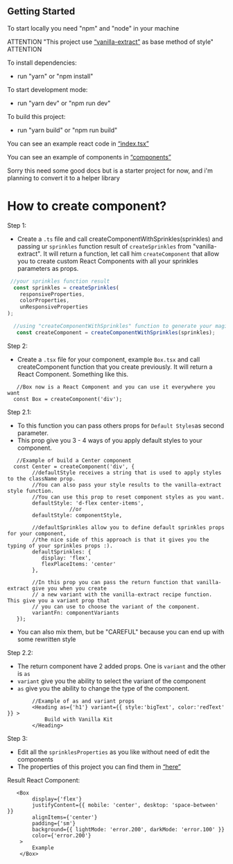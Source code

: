 ## Getting Started

To start locally you need "npm" and "node" in your machine

ATTENTION "This project use [“vanilla-extract”](https://vanilla-extract.style/) as base method of style" ATTENTION

To install dependencies:
- run "yarn" or "npm install"

To start development mode:
- run "yarn dev" or "npm run dev" 

To build this project:
- run "yarn build" or "npm run build"

You can see an example react code in [“index.tsx”](https://oscar-vanilla-kit.vercel.app/src/pages/index.tsx)

You can see an example of components in [“components”](https://oscar-vanilla-kit.vercel.app/src/components)

Sorry this need some good docs but is a starter project for now,
and i'm planning to convert it to a helper library


# How to create component?

Step 1:
- Create a `.ts` file and call createComponentWithSprinkles(sprinkles) and
 passing ur `sprinkles` function result of `createSprinkles` from "vanilla-extract".
 It will return a function, let call him  `createComponent` that allow you to
 create custom React Components with all your sprinkles parameters as props.

```ts
 //your sprinkles function result
  const sprinkles = createSprinkles(
    responsiveProperties,
    colorProperties,
    unResponsiveProperties
);
```

```ts
  //using "createComponentWithSprinkles" function to generate your magic function
   const createComponent = createComponentWithSprinkles(sprinkles);
```

Step 2:
- Create a `.tsx` file for your component, example `Box.tsx` and call createComponent 
function that you create previously. It will return a React Component. Something like this.

```tsx
   //Box now is a React Component and you can use it everywhere you want
  const Box = createComponent('div');
```

Step 2.1:
- To this function you can pass others props for `Default Styles`as second parameter.
- This prop give you 3 - 4 ways of  you apply default styles to your component.

```tsx
   //Example of build a Center component
  const Center = createComponent('div', {
        //defaultStyle receives a string that is used to apply styles to the className prop.
        //You can also pass your style results to the vanilla-extract style function.
        //You can use this prop to reset component styles as you want.
        defaultStyle: 'd-flex center-items',
                    //or
        defaultStyle: componentStyle,
   
        //defaultSprinkles allow you to define default sprinkles props for your component,
        //the nice side of this approach is that it gives you the typing of your sprinkles props :).
        defaultSprinkles: {
           display: 'flex',
           flexPlaceItems: 'center'
        },
   
        //In this prop you can pass the return function that vanilla-extract give you when you create
        // a new variant with the vanilla-extract recipe function. This give you a variant prop that
        // you can use to choose the variant of the component.
        variantFn: componentVariants
   });
```
- You can also mix them, but be "CAREFUL" because you can end up with some rewritten style

Step 2.2:
- The return component have 2 added props. One is `variant` and the other is `as`
- `variant` give you the ability to select the variant of the component
- `as` give you the ability to change the type of the component. 

```tsx
        //Example of as and variant props
        <Heading as={'h1'} variant={{ style:'bigText', color:'redText' }} >
            Build with Vanilla Kit
        </Heading>
```

Step 3:
- Edit all the `sprinklesProperties` as you like without need of edit the components
- The properties of this project you can find them in [“here”](https://github.com/oscarprogrammer1996/vanilla-kit/tree/main/src/theme/sprinkles/properties)

Result React Component: 
```tsx
   <Box
        display={'flex'}
        justifyContent={{ mobile: 'center', desktop: 'space-between' }}
        alignItems={'center'}
        padding={'sm'}
        background={{ lightMode: 'error.200', darkMode: 'error.100' }}
        color={'error.200'}
    >
        Example
    </Box>      
```       





